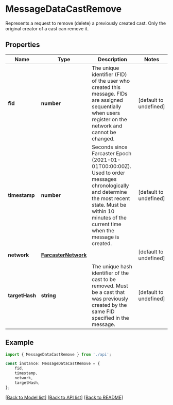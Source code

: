 # MessageDataCastRemove

Represents a request to remove (delete) a previously created cast. Only the original creator of a cast can remove it.

## Properties

Name | Type | Description | Notes
------------ | ------------- | ------------- | -------------
**fid** | **number** | The unique identifier (FID) of the user who created this message. FIDs are assigned sequentially when users register on the network and cannot be changed. | [default to undefined]
**timestamp** | **number** | Seconds since Farcaster Epoch (2021-01-01T00:00:00Z). Used to order messages chronologically and determine the most recent state. Must be within 10 minutes of the current time when the message is created. | [default to undefined]
**network** | [**FarcasterNetwork**](FarcasterNetwork.md) |  | [default to undefined]
**targetHash** | **string** | The unique hash identifier of the cast to be removed. Must be a cast that was previously created by the same FID specified in the message. | [default to undefined]

## Example

```typescript
import { MessageDataCastRemove } from './api';

const instance: MessageDataCastRemove = {
    fid,
    timestamp,
    network,
    targetHash,
};
```

[[Back to Model list]](../README.md#documentation-for-models) [[Back to API list]](../README.md#documentation-for-api-endpoints) [[Back to README]](../README.md)
